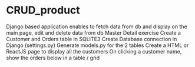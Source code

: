 # CRUD_product
 Django based application enables to fetch data from db and display on the main page, edit and delete data from db
Master Detail exercise Create a Customer and Orders table in SQLITE3 Create Database connection in Django (settings.py) Generate models.py for the 2 tables Create a HTML or ReactJS page to display all the customers On clicking a customer name, show the orders below in a table / grid
